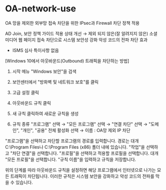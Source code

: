 # OA-network-use
OA 망을 제외한 외부망 접속 차단을 위한 IPsec과 Firewall 차단 정책 적용

AD Join, 보안 정책 가이드 적용 상태 개선
 → 제외 되지 않은(잘 알려지지 않은) 소셜 미디어 웹 페이지 접속 차단으로 시스템 보안성 강화 악성 코드의 전파 차단 효과

* ISMS 심사 특이사항 없음

[Windows 10에서 아웃바운드(Outbound) 트래픽을 차단하는 방법]

1. 시작 메뉴 "Windows 보안"을 검색
2. 보안센터에서 "방화벽 및 네트워크 보호"를 클릭
3. 고급 설정 클릭
4. 아웃바운드 규칙 클릭
5. 새 규칙 클릭하여 새로운 규칙을 생성



6. 규칙 종류 "프로그램" 선택 → "모든 프로그램" 선택 → "연결 차단" 선택 → "도메인", "개인", "공용" 전체 활성화 선택 → 이름 : OA망 제외 IP 차단



"프로그램"을 선택하고 차단할 프로그램의 경로를 입력합니다. 경로는 대개 C:\Program Files나 C:\Program Files (x86) 폴더 내에 있습니다.
"작업"을 선택하고 "차단 연결"을 선택합니다.
"프로필"을 선택하고 적용할 프로필을 선택합니다. 대개 "모든 프로필"을 선택합니다.
"규칙 이름"을 입력하고 규칙을 저장합니다.

위의 단계를 따라 아웃바운드 규칙을 설정하면 해당 프로그램에서 인터넷으로 나가는 모든 트래픽이 차단됩니다. 이러한 규칙은 시스템 보안을 강화하고 악성 코드의 전파를 막을 수 있습니다.
